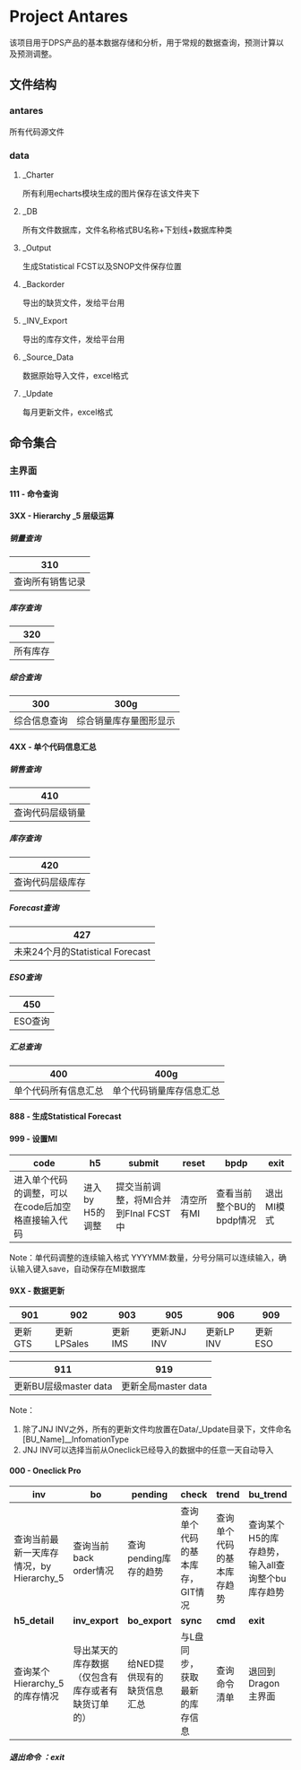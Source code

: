 # Project Antares

该项目用于DPS产品的基本数据存储和分析，用于常规的数据查询，预测计算以及预测调整。

## 文件结构

### antares

   所有代码源文件

### data

   1. _Charter

      所有利用echarts模块生成的图片保存在该文件夹下

   2. _DB

      所有文件数据库，文件名称格式BU名称+下划线+数据库种类

   3. _Output

      生成Statistical FCST以及SNOP文件保存位置

   4. _Backorder
   
      导出的缺货文件，发给平台用
   
   5. _INV_Export
   
      导出的库存文件，发给平台用

   4. _Source_Data

      数据原始导入文件，excel格式

   5. _Update

      每月更新文件，excel格式
      
## 命令集合
### 主界面
#### 111 - 命令查询

#### 3XX - Hierarchy _5 层级运算

##### 销量查询

| 310              |
| ---------------- |
| 查询所有销售记录 |

##### 库存查询

| 320      |
| -------- |
| 所有库存 |

##### 综合查询

| 300          | 300g                   |
| ------------ | ---------------------- |
| 综合信息查询 | 综合销量库存量图形显示 |

#### 4XX - 单个代码信息汇总

##### 销售查询

| 410     | 
| ------- | 
| 查询代码层级销量 | 

##### 库存查询

| 420        | 
| ------------ |
| 查询代码层级库存| 

##### Forecast查询

| 427                             | 
| ------------------------------- |
| 未来24个月的Statistical Forecast |

##### ESO查询

| 450     |
| ------- |
| ESO查询 |

##### 汇总查询

| 400                  | 400g                     |
| -------------------- | ------------------------ |
| 单个代码所有信息汇总 | 单个代码销量库存信息汇总 |

#### 888 - 生成Statistical Forecast

#### 999 - 设置MI

| code                                               | h5              | submit                               | reset      | bpdp                     | exit       |
| -------------------------------------------------- | --------------- | ------------------------------------ | ---------- | ------------------------ | ---------- |
| 进入单个代码的调整，可以在code后加空格直接输入代码 | 进入by H5的调整 | 提交当前调整，将MI合并到FInal FCST中 | 清空所有MI | 查看当前整个BU的bpdp情况 | 退出MI模式 |

Note：单代码调整的连续输入格式 YYYYMM:数量，分号分隔可以连续输入，确认输入键入save，自动保存在MI数据库

#### 9XX - 数据更新

| 901     | 902         | 903     | 905         | 906        | 909        |
| ----------- | ------- | ----------- | ---------- | ---------- | ---------- |
| 更新GTS | 更新LPSales | 更新IMS | 更新JNJ INV | 更新LP INV | 更新ESO     | 

|911     |919     |
|--------|--------|
|更新BU层级master data|更新全局master data|
Note：

1. 除了JNJ INV之外，所有的更新文件均放置在Data/_Update目录下，文件命名 [BU_Name]__InfomationType
2. JNJ INV可以选择当前从Oneclick已经导入的数据中的任意一天自动导入

#### 000 - Oneclick Pro

| inv                                      | bo                                                 | pending                     | check                           | trend                      | bu_trend                                        |
| ---------------------------------------- | -------------------------------------------------- | --------------------------- | ------------------------------- | -------------------------- | ----------------------------------------------- |
| 查询当前最新一天库存情况，by Hierarchy_5 | 查询当前back order情况                             | 查询pending库存的趋势       | 查询单个代码的基本库存，GIT情况 | 查询单个代码的基本库存趋势 | 查询某个H5的库存趋势，输入all查询整个bu库存趋势 |
| **h5_detail**                            | **inv_export**                                     | **bo_export**               | **sync**                        | **cmd**                    | **exit**                                        |
| 查询某个Hierarchy_5的库存情况            | 导出某天的库存数据（仅包含有库存或者有缺货订单的） | 给NED提供现有的缺货信息汇总 | 与L盘同步，获取最新的库存信息   | 查询命令清单               | 退回到Dragon主界面                              |

#####  退出命令 ：exit